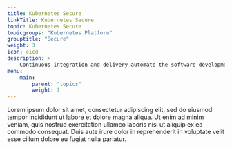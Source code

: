 ```yaml
---
title: Kubernetes Secure
linkTitle: Kubernetes Secure
topic: Kubernetes Secure
topicgroups: "Kubernetes Platform"
grouptitle: "Secure"
weight: 3
icon: cicd
description: >
    Continuous integration and delivery automate the software development lifecycle as much as possible.
menu:
    main:
        parent: "topics"
        weight: 7
---
```


Lorem ipsum dolor sit amet, consectetur adipiscing elit, sed do eiusmod tempor incididunt ut labore et dolore magna aliqua. Ut enim ad minim veniam, quis nostrud exercitation ullamco laboris nisi ut aliquip ex ea commodo consequat. Duis aute irure dolor in reprehenderit in voluptate velit esse cillum dolore eu fugiat nulla pariatur. 